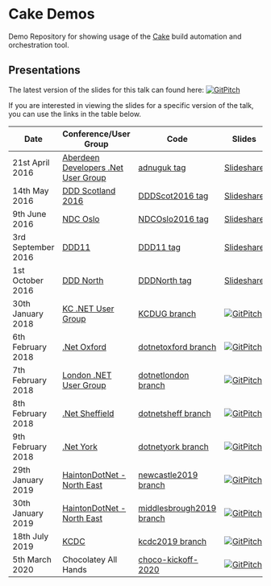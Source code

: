 # Cake Demos

Demo Repository for showing usage of the [Cake](https://cakebuild.net/) build automation and orchestration tool.

## Presentations

The latest version of the slides for this talk can found here: [![GitPitch](https://gitpitch.com/assets/badge.svg)](https://gitpitch.com/gep13-talks/CakeDemos/master#/)

If you are interested in viewing the slides for a specific version of the talk, you can use the links in the table below.

| Date                     | Conference/User Group                                                                                           | Code                                                                                  | Slides                                                                                                               |
|--------------------------|-----------------------------------------------------------------------------------------------------------------|---------------------------------------------------------------------------------------|----------------------------------------------------------------------------------------------------------------------|
| 21st April 2016          | [Aberdeen Developers .Net User Group](https://www.aberdeendevelopers.co.uk/april-2016-meeting-gary-ewan-park/)  | [adnuguk tag](https://github.com/gep13/CakeDemos/releases/tag/adnuguk)                | [Slideshare](https://www.slideshare.net/gep13/having-your-cake-and-eating-it-too)                                    |
| 14th May 2016            | [DDD Scotland 2016](https://ddd.scot/)                                                                          | [DDDScot2016 tag](https://github.com/gep13/CakeDemos/releases/tag/DDDScot2016)        | [Slideshare](https://www.slideshare.net/gep13/having-your-cake-and-eating-it-too-dddscotland)                        |
| 9th June 2016            | [NDC Oslo](https://ndcoslo.com/)                                                                                | [NDCOslo2016 tag](https://github.com/gep13/CakeDemos/releases/tag/NDCOslo2016)        | [Slideshare](https://www.slideshare.net/gep13/having-your-cake-and-eating-it-too-ndc-oslo-2016)                      |
| 3rd September 2016       | [DDD11](https://developerdeveloperdeveloper.com/)                                                               | [DDD11 tag](https://github.com/gep13/CakeDemos/releases/tag/DDD11)                    | [Slideshare](https://www.slideshare.net/gep13/a-piece-of-cake-ddd11-reading)                                         |
| 1st October 2016         | [DDD North](http://www.dddnorth.co.uk/)                                                                         | [DDDNorth tag](https://github.com/gep13/CakeDemos/releases/tag/DDDNorth)              | [Slideshare](https://www.slideshare.net/gep13/a-piece-of-cake-ddd-north)                                             |
| 30th January 2018        | [KC .NET User Group](https://www.meetup.com/KC-NET-User-Group)                                                  | [KCDUG branch](https://github.com/gep13/CakeDemos/tree/KCDUG)                         | [![GitPitch](https://gitpitch.com/assets/badge.svg)](https://gitpitch.com/gep13-talks/CakeDemos/KCDUG#/)             |
| 6th February 2018        | [.Net Oxford](https://www.meetup.com/dotnetoxford)                                                              | [dotnetoxford branch](https://github.com/gep13/CakeDemos/tree/dotnetoxford)           | [![GitPitch](https://gitpitch.com/assets/badge.svg)](https://gitpitch.com/gep13-talks/CakeDemos/dotnetoxford#/)      |
| 7th February 2018        | [London .NET User Group](https://www.meetup.com/London-NET-User-Group)                                          | [dotnetlondon branch](https://github.com/gep13/CakeDemos/tree/dotnetlondon)           | [![GitPitch](https://gitpitch.com/assets/badge.svg)](https://gitpitch.com/gep13-talks/CakeDemos/dotnetlondon#/)      |
| 8th February 2018        | [.Net Sheffield](https://www.meetup.com/dotnetsheff)                                                            | [dotnetsheff branch](https://github.com/gep13/CakeDemos/tree/dotnetsheff)             | [![GitPitch](https://gitpitch.com/assets/badge.svg)](https://gitpitch.com/gep13-talks/CakeDemos/dotnetsheff#/)       |
| 9th February 2018        | [.Net York](https://www.meetup.com/dotnetYork)                                                                  | [dotnetyork branch](https://github.com/gep13/CakeDemos/tree/dotnetyork)               | [![GitPitch](https://gitpitch.com/assets/badge.svg)](https://gitpitch.com/gep13-talks/CakeDemos/dotnetyork#/)        |
| 29th January 2019        | [HaintonDotNet - North East](https://www.meetup.com/HaintonDotNetNE/)                                           | [newcastle2019 branch](https://github.com/gep13/CakeDemos/tree/newcastle2019)         | [![GitPitch](https://gitpitch.com/assets/badge.svg)](https://gitpitch.com/gep13-talks/CakeDemos/newcastle2019#/)     |
| 30th January 2019        | [HaintonDotNet - North East](https://www.meetup.com/HaintonDotNetNE/)                                           | [middlesbrough2019 branch](https://github.com/gep13/CakeDemos/tree/middlesbrough2019) | [![GitPitch](https://gitpitch.com/assets/badge.svg)](https://gitpitch.com/gep13-talks/CakeDemos/middlesbrough2019#/) |
| 18th July 2019           | [KCDC](https://www.kcdc.info/)                                                                                  | [kcdc2019 branch](https://github.com/gep13/CakeDemos/tree/kcdc2019)                   | [![GitPitch](https://gitpitch.com/assets/badge.svg)](https://gitpitch.com/gep13-talks/CakeDemos/kcdc2019#/)          |
| 5th March 2020           | Chocolatey All Hands                                                                                            | [choco-kickoff-2020](https://github.com/gep13-talks/CakeDemos/tree/choco-kickoff-2020)| [![GitPitch](https://gitpitch.com/assets/badge.svg)](https://gitpitch.com/gep13-talks/CakeDemos/choco-kickoff-2020#/)|
